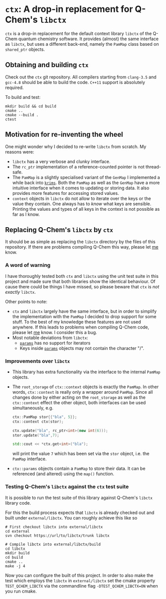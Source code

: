 # ``ctx``: A drop-in replacement for Q-Chem's ``libctx``

``ctx`` is a drop-in replacement for the default context library ``libctx``
of the Q-Chem quantum chemistry software. It provides (almost) the same
interface as ``libctx``, but uses a different back-end, namely
the ``PamMap`` class based on `shared_ptr` objects.

## Obtaining and building ``ctx``
Check out the ``ctx`` git repository.
All compilers starting from ``clang-3.5`` and ``gcc-4.8`` should be able to build the code.
``C++11`` support is absolutely required.

To build and test:
```
mkdir build && cd build
cmake ..
cmake --build .
ctest
```

## Motivation for re-inventing the wheel
One might wonder why I decided to re-write ``libctx`` from scratch.
My reasons were:
- ``libctx`` has a very verbose and clunky interface.
- The ``rc_ptr`` implementation of a reference-counted pointer is
  not thread-safe.
- The ``PamMap`` is a slightly specialised variant of the ``GenMap``
  I implemented a while back into [``krims``](https::/lazyten.org/krims).
  Both the ``PamMap`` as well as the ``GenMap`` have a more intuitive
  interface when it comes to updating  or storing data. It also provides
  more features for accessing stored values.
- ``context`` objects in ``libctx`` do not allow to
  iterate over the keys or the value they contain.
  One always has to *know* what keys are sensible. Printing the values
  and types of all keys in the context is not possible as far as I know.

## Replacing Q-Chem's ``libctx`` by ``ctx``
It should be as simple as replacing the ``libctx``
directory by the files of this repository.
If there are problems compiling Q-Chem this way,
please let [me](AUTHORS.md) know.

### A word of warning
I have thoroughly tested both ``ctx`` and ``libctx``
using the unit test suite in this project and made
sure that both libraries show the identical behaviour.
Of cause there could be things I have missed, so
please beware that ``ctx`` is *not exactly* ``libctx``.   

Other points to note:
- ``ctx`` and ``libctx`` largely have the same interface,
  but in order to simplify the implementation with the
  ``PamMap`` I decided to drop support for some stuff.
  To the best of my knowledge these features are not used anywhere.
  If this leads to problems when compiling Q-Chem code,
  please let [me](AUTHORS.md) know. I consider this a bug.
- Most notable deviations from ``libctx``:
	- [``params``](src/ctx/params.h) has no support for iterators
	- Keys inside [``params``](src/ctx/params.h) objects may not
	  contain the character "/".

### Improvements over ``libctx``
- This library has extra functionality via the interface to the internal ``PamMap``
  objects.
- The ``root_storage`` of ``ctx::context`` objects is exactly the ``PamMap``.
  In other words, ``ctx::context`` is really only a wrapper around ``PamMap``.
  Since all changes done by either acting on the ``root_storage`` as well
  as the ``ctx::context`` effect the other object, both interfaces
  can be used simultaneously, e.g.
  
  ```cpp
  ctx::PamMap stor{{"bla", 5}};
  ctx::context ctx(stor);

  ctx.update("bla", rc_ptr<int>(new int(6)));
  stor.update("bla",7);

  std::cout << *ctx.get<int>("bla");
  ```
  
  will print the value ``7`` which has been set via the ``stor`` object,
  i.e. the ``PamMap`` interface.
- ``ctx::params`` objects contain a ``PamMap`` to store their data.
  It can be referenced (and altered) using the ``map()`` function.

### Testing Q-Chem's ``libctx`` against the ``ctx`` test suite
It is possible to run the test suite of this library against Q-Chem's ``libctx`` library code.   

For this the build process expects that ``libctx`` is already checked out and
built under ``external/libctx``. You can roughly achieve this like so
```
# First checkout libctx into external/libctx
cd external
svn checkout https://url/to/libctx/trunk libctx

# Compile libctx into external/libctx/build
cd libctx
mkdir build
cd build
cmake ..
make -j 4
```
Now you can configure the built of this project.
In order to also make the test which employs the ``libctx``
in ``external/libctx`` set the cmake property
``TEST_QCHEM_LIBCTX`` via the commandline flag ``-DTEST_QCHEM_LIBCTX=ON``
when you run cmake.
